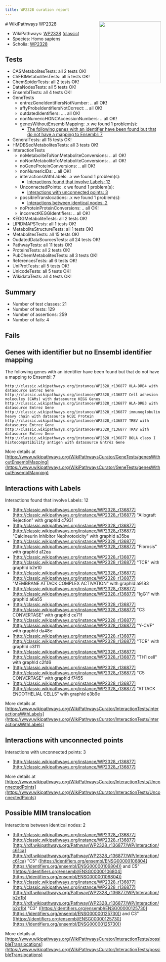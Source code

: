 ```yaml
---
title: WP2328 curation report
---
```


<img style="float: right; width: 200px" src="https://upload.wikimedia.org/wikipedia/commons/thumb/8/83/Wplogo_with_text_500.png/640px-Wplogo_with_text_500.png" />
# WikiPathways WP2328

* WikiPathways: [WP2328](https://wikipathways.org/pathways/WP2328) ([classic](https://classic.wikipathways.org/instance/WP2328))
* Species: Homo sapiens
* Scholia: [WP2328](https://scholia.toolforge.org/wikipathways/WP2328)
## Tests
* CASMetabolitesTests: all 2 tests OK!
* ChEBIMetabolitesTests: all 5 tests OK!
* ChemSpiderTests: all 2 tests OK!
* DataNodesTests: all 5 tests OK!
* EnsemblTests: all 4 tests OK!
* GeneTests
    * entrezGeneIdentifiersNotNumber: .. all OK!
    * affyProbeIdentifiersNotCorrect: .. all OK!
    * outdatedIdentifiers: .... all OK!
    * nonNumericHGNCAccessionNumbers: .. all OK!
    * genesWithoutEnsemblMapping: .x we found 1 problem(s):
        * [The following genes with an identifier have been found but that do not have a mapping to Ensembl: 7](#40286d89)
* GeneralTests: all 15 tests OK!
* HMDBSecMetabolitesTests: all 3 tests OK!
* InteractionTests
    * noMetaboliteToNonMetaboliteConversions: .. all OK!
    * noNonMetaboliteToMetaboliteConversions: .. all OK!
    * noGeneProteinConversions: .. all OK!
    * nonNumericIDs: .. all OK!
    * interactionsWithLabels: .x we found 1 problem(s):
        * [Interactions found that involve Labels: 12](#fe97a8ba)
    * UnconnectedPoints: .x we found 1 problem(s):
        * [Interactions with unconnected points: 3](#35a61adb)
    * possibleTranslocations: .x we found 1 problem(s):
        * [Interactions between identical nodes: 2](#1c118207)
    * noProteinProteinConversions: .. all OK!
    * incorrectKEGGIdentifiers: .. all OK!
* KEGGMetaboliteTests: all 2 tests OK!
* LIPIDMAPSTests: all 1 tests OK!
* MetaboliteStructureTests: all 1 tests OK!
* MetabolitesTests: all 15 tests OK!
* OudatedDataSourcesTests: all 24 tests OK!
* PathwayTests: all 11 tests OK!
* ProteinsTests: all 2 tests OK!
* PubChemMetabolitesTests: all 3 tests OK!
* ReferencesTests: all 6 tests OK!
* UniProtTests: all 5 tests OK!
* UnicodeTests: all 5 tests OK!
* WikidataTests: all 4 tests OK!


## Summary

* Number of test classes: 21
* Number of tests: 129
* Number of assertions: 259
* Number of fails: 4

## Fails

<a name="40286d89" />

## Genes with identifier but no Ensembl identifier mapping

The following genes with an identifier have been found but that do not have a mapping to Ensembl: 7
```
http://classic.wikipathways.org/instance/WP2328_r136877 HLA-DRB4 with datasource Entrez Gene
http://classic.wikipathways.org/instance/WP2328_r136877 Cell adhesion molecules (CAMs) with datasource KEGG Genes
http://classic.wikipathways.org/instance/WP2328_r136877 HLA-DRB3 with datasource Entrez Gene
http://classic.wikipathways.org/instance/WP2328_r136877 immunoglobulin  heavy chain with datasource NCBI Protein
http://classic.wikipathways.org/instance/WP2328_r136877 TRBV with datasource Entrez Gene
http://classic.wikipathways.org/instance/WP2328_r136877 TRAV with datasource Entrez Gene
http://classic.wikipathways.org/instance/WP2328_r136877 BOLA class I histocompatibility antigen with datasource Entrez Gene
```

More details at [https://www.wikipathways.org/WikiPathwaysCurator/GeneTests/genesWithoutEnsemblMapping](https://www.wikipathways.org/WikiPathwaysCurator/GeneTests/genesWithoutEnsemblMapping)

<a name="fe97a8ba" />

## Interactions with Labels

Interactions found that involve Labels: 12

* [http://classic.wikipathways.org/instance/WP2328_r136877](http://classic.wikipathways.org/instance/WP2328_r136877) "Allograft Rejection" with graphId c7931
* [http://classic.wikipathways.org/instance/WP2328_r136877](http://classic.wikipathways.org/instance/WP2328_r136877) "Calcineurin Inhibitor 
Nephrotoxicity" with graphId a35be
* [http://classic.wikipathways.org/instance/WP2328_r136877](http://classic.wikipathways.org/instance/WP2328_r136877) "Fibrosis" with graphId a12ea
* [http://classic.wikipathways.org/instance/WP2328_r136877](http://classic.wikipathways.org/instance/WP2328_r136877) "TCR" with graphId b2e10
* [http://classic.wikipathways.org/instance/WP2328_r136877](http://classic.wikipathways.org/instance/WP2328_r136877) "MEMBRANE ATTACK 
COMPLEX ACTIVATION" with graphId a9183
* [http://classic.wikipathways.org/instance/WP2328_r136877](http://classic.wikipathways.org/instance/WP2328_r136877) "IgG1" with graphId a6a55
* [http://classic.wikipathways.org/instance/WP2328_r136877](http://classic.wikipathways.org/instance/WP2328_r136877) "C3 CONVERTASE" with graphId ce71f
* [http://classic.wikipathways.org/instance/WP2328_r136877](http://classic.wikipathways.org/instance/WP2328_r136877) "Y-CVF" with graphId da48e
* [http://classic.wikipathways.org/instance/WP2328_r136877](http://classic.wikipathways.org/instance/WP2328_r136877) "TCR" with graphId c3f11
* [http://classic.wikipathways.org/instance/WP2328_r136877](http://classic.wikipathways.org/instance/WP2328_r136877) "TH1
cell" with graphId c2fd6
* [http://classic.wikipathways.org/instance/WP2328_r136877](http://classic.wikipathways.org/instance/WP2328_r136877) "C5 CONVERTASE" with graphId f7455
* [http://classic.wikipathways.org/instance/WP2328_r136877](http://classic.wikipathways.org/instance/WP2328_r136877) "ATTACK
ENDOTHELIAL
CELLS" with graphId e3b9e


More details at [https://www.wikipathways.org/WikiPathwaysCurator/InteractionTests/interactionsWithLabels](https://www.wikipathways.org/WikiPathwaysCurator/InteractionTests/interactionsWithLabels)

<a name="35a61adb" />

## Interactions with unconnected points

Interactions with unconnected points: 3

* [http://classic.wikipathways.org/instance/WP2328_r136877](http://classic.wikipathways.org/instance/WP2328_r136877)


More details at [https://www.wikipathways.org/WikiPathwaysCurator/InteractionTests/UnconnectedPoints](https://www.wikipathways.org/WikiPathwaysCurator/InteractionTests/UnconnectedPoints)

<a name="1c118207" />

## Possible MIM translocation

Interactions between identical nodes: 2

* [http://classic.wikipathways.org/instance/WP2328_r136877](http://classic.wikipathways.org/instance/WP2328_r136877) [http://rdf.wikipathways.org/Pathway/WP2328_r136877/WP/Interaction/c61ca](http://rdf.wikipathways.org/Pathway/WP2328_r136877/WP/Interaction/c61ca) "C5" ([https://identifiers.org/ensembl/ENSG00000106804](https://identifiers.org/ensembl/ENSG00000106804)) and 
C5" ([https://identifiers.org/ensembl/ENSG00000106804](https://identifiers.org/ensembl/ENSG00000106804))
* [http://classic.wikipathways.org/instance/WP2328_r136877](http://classic.wikipathways.org/instance/WP2328_r136877) [http://rdf.wikipathways.org/Pathway/WP2328_r136877/WP/Interaction/b2d1b](http://rdf.wikipathways.org/Pathway/WP2328_r136877/WP/Interaction/b2d1b) "C3" ([https://identifiers.org/ensembl/ENSG00000125730](https://identifiers.org/ensembl/ENSG00000125730)) and 
C3" ([https://identifiers.org/ensembl/ENSG00000125730](https://identifiers.org/ensembl/ENSG00000125730))


More details at [https://www.wikipathways.org/WikiPathwaysCurator/InteractionTests/possibleTranslocations](https://www.wikipathways.org/WikiPathwaysCurator/InteractionTests/possibleTranslocations)


